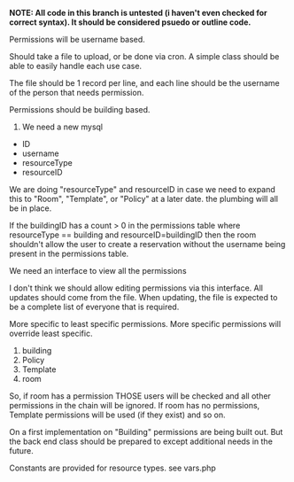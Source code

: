 **NOTE: All code in this branch is untested (i haven't even checked for correct syntax). It should be considered psuedo or outline code.**

Permissions will be username based.

Should take a file to upload, or be done via cron. A simple class should be able to easily handle each use case.

The file should be 1 record per line, and each line should be the username of the person that needs permission.

Permissions should be building based.

1. We need a new mysql
  * ID
  * username
  * resourceType
  * resourceID

We are doing "resourceType" and resourceID in case we need to expand this to "Room", "Template", or "Policy" at a later date. the plumbing will all be in place.

If the buildingID has a count > 0 in the permissions table where resourceType == building and resourceID=buildingID then the room shouldn't allow the user to create a reservation without the username being present in the permissions table.


We need an interface to view all the permissions

I don't think we should allow editing permissions via this interface. All updates should come from the file. When updating, the file is expected to be a complete list of everyone that is required.

More specific to least specific permissions. More specific permissions will override least specific.

1. building
1. Policy
1. Template
1. room

So, if room has a permission THOSE users will be checked and all other permissions in the chain will be ignored.
If room has no permissions, Template permissions will be used (if they exist) and so on.

On a first implementation on "Building" permissions are being built out. But the back end class should be prepared to except additional needs in the future.

Constants are provided for resource types. see vars.php
